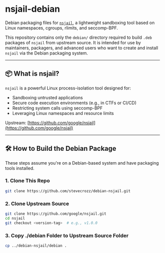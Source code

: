 # nsjail-debian

Debian packaging files for [`nsjail`](https://github.com/google/nsjail), a lightweight sandboxing tool based on Linux namespaces, cgroups, rlimits, and seccomp-BPF.

This repository contains only the `debian/` directory required to build `.deb` packages of `nsjail` from upstream source. It is intended for use by maintainers, packagers, and advanced users who want to create and install `nsjail` via the Debian packaging system.

---

## 📦 What is nsjail?

`nsjail` is a powerful Linux process-isolation tool designed for:

- Sandboxing untrusted applications
- Secure code execution environments (e.g., in CTFs or CI/CD)
- Restricting system calls using seccomp-BPF
- Leveraging Linux namespaces and resource limits

Upstream: [https://github.com/google/nsjail](https://github.com/google/nsjail)

---

## 🛠 How to Build the Debian Package

These steps assume you're on a Debian-based system and have packaging tools installed.

### 1. Clone This Repo

```bash
git clone https://github.com/stevecrozz/debian-nsjail.git
```

### 2. Clone Upstream Source

```bash
git clone https://github.com/google/nsjail.git
cd nsjail
git checkout <version-tag>  # e.g., v1.0.0
```

### 3. Copy ./debian Folder to Upstream Source Folder

```bash
cp ../debian-nsjail/debian .
```
